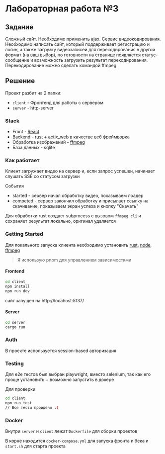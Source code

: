 # Лабораторная работа №3

## Задание
 Сложный сайт. Необходимо применить ajax. Сервис видеокодирования. Необходимо написать сайт, который поддерживает регистрацию и логин, а также загрузку видеозаписей для перекодирования в другой формат (на ваш выбор), по готовности на странице появляется статус-сообщение и возможность загрузить результат перекодирования. Перекодирование можно сделать командой ffmpeg

## Решение
Проект разбит на 2 папки:

- `client` - Фронтенд для работы с сервером
- `server` - http-server

### Stack
- Front - [React](https://react.dev/)
- Backend - [rust](https://www.rust-lang.org/) + [actix_web](https://actix.rs/) в качестве веб фреймворка
- Обработка изображений - [ffmpeg](https://ffmpeg.org/)
- База данных - sqlite

### Как работает

Клиент загружает видео на сервер и, если запрос успешен, начинает слушать SSE со статусом загрузки

События
- started - сервер начал обработку видео, показываем лоадер
- competed - сервер закончил обработку и присылает ссылку на скачивание, показываем экран успеха и кнопку "Скачать"

Для обработки rust создает subprocess с вызовом `ffmpeg cli` и сохраняет результат локально, оригинал удаляется

### Getting Started
Для локального запуска клиента необходимо установить [rust](https://www.rust-lang.org/), [node](https://nodejs.org/en), [ffmpeg](https://ffmpeg.org/)

> Я использую pnpm для управлением зависимостями

#### Frontend
```bash
cd client
npm install
npm run dev
```
сайт запущен на http://locahost:5137/

#### Server
```bash
cd server
cargo run
```

### Auth
В проекте используется session-based авторизация 

### Testing
Для e2e тестов был выбран playwright, вместо selenium, так как его проще установить + возможно запустить в докере

Для проверки

```bash
cd client
npm run test
// Все тесты пройдены :)
```

### Docker
Внутри `server` и `client` лежат `Dockerfile` для сборки проектов

В корне находится `docker-compose.yml` для запуска фронта и бека и `start.sh` для старта проекта